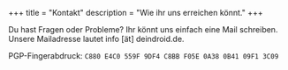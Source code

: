 +++
title = "Kontakt"
description = "Wie ihr uns erreichen könnt."
+++

Du hast Fragen oder Probleme? Ihr könnt uns einfach eine Mail schreiben. Unsere Mailadresse lautet info [ät] deindroid.de.

PGP-Fingerabdruck: ```C880 E4C0 559F 9DF4 C8BB F05E 0A38 0B41 09F1 3C09```
